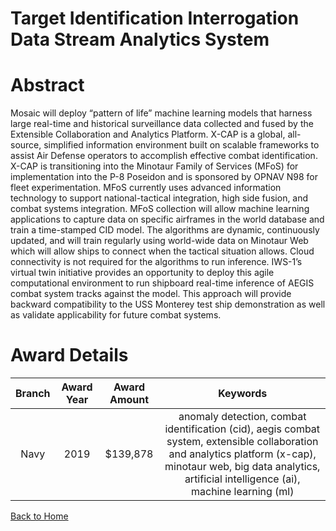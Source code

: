 
Target Identification Interrogation Data Stream Analytics System
================================================================

# Abstract


Mosaic will deploy “pattern of life” machine learning models that harness large real-time and historical surveillance data collected and fused by the Extensible Collaboration and Analytics Platform. X-CAP is a global, all-source, simplified information environment built on scalable frameworks to assist Air Defense operators to accomplish effective combat identification. X-CAP is transitioning into the Minotaur Family of Services (MFoS) for implementation into the P-8 Poseidon and is sponsored by OPNAV N98 for fleet experimentation. MFoS currently uses advanced information technology to support national-tactical integration, high side fusion, and combat systems integration. MFoS collection will allow machine learning applications to capture data on specific airframes in the world database and train a time-stamped CID model. The algorithms are dynamic, continuously updated, and will train regularly using world-wide data on Minotaur Web which will allow ships to connect when the tactical situation allows. Cloud connectivity is not required for the algorithms to run inference. IWS-1’s virtual twin initiative provides an opportunity to deploy this agile computational environment to run shipboard real-time inference of AEGIS combat system tracks against the model. This approach will provide backward compatibility to the USS Monterey test ship demonstration as well as validate applicability for future combat systems.  

# Award Details

|Branch|Award Year|Award Amount|Keywords|
| :---: | :---: | :---: | :---: |
|Navy|2019|$139,878|anomaly detection, combat identification (cid), aegis combat system, extensible collaboration and analytics platform (x-cap), minotaur web, big data analytics, artificial intelligence (ai), machine learning (ml)|
  
  


[Back to Home](https://github.com/chrischow/dod_sbir_awards/JH/#2024)